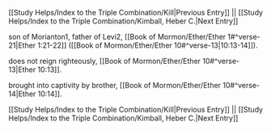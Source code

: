 [[Study Helps/Index to the Triple Combination/Kill|Previous Entry]]  ||  [[Study Helps/Index to the Triple Combination/Kimball, Heber C.|Next Entry]]

 son of Morianton1, father of Levi2, [[Book of Mormon/Ether/Ether 1#^verse-21|Ether 1:21-22]] ([[Book of Mormon/Ether/Ether 10#^verse-13|10:13-14]]).

 does not reign righteously, [[Book of Mormon/Ether/Ether 10#^verse-13|Ether 10:13]].

 brought into captivity by brother, [[Book of Mormon/Ether/Ether 10#^verse-14|Ether 10:14]].

[[Study Helps/Index to the Triple Combination/Kill|Previous Entry]]  ||  [[Study Helps/Index to the Triple Combination/Kimball, Heber C.|Next Entry]]